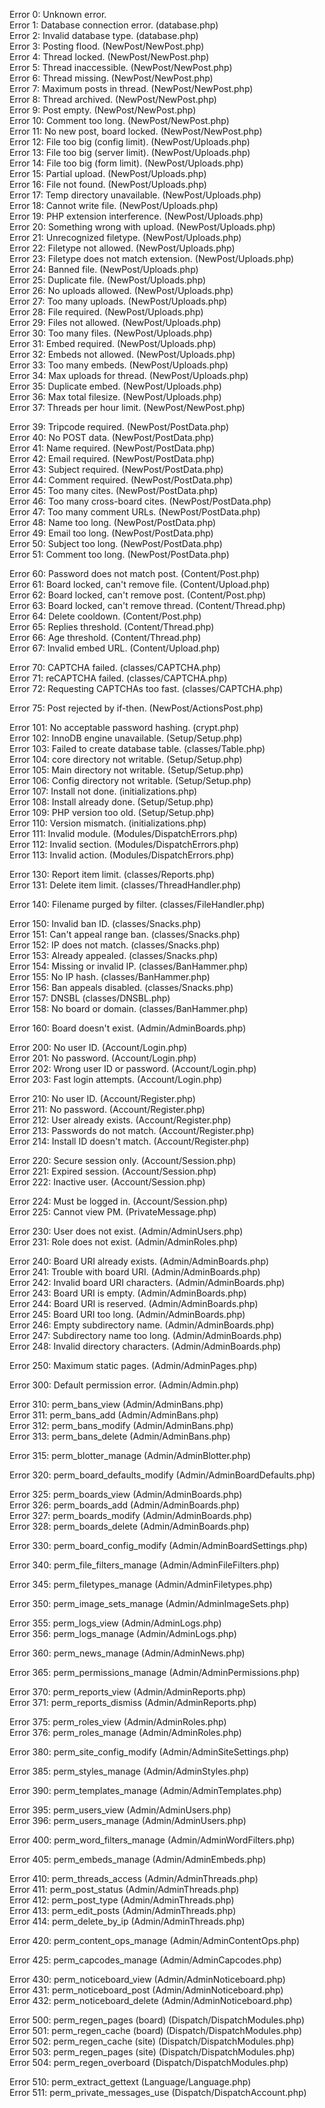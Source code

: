 Error 0: Unknown error.  
Error 1: Database connection error. (database.php)  
Error 2: Invalid database type. (database.php)  
Error 3: Posting flood. (NewPost/NewPost.php)  
Error 4: Thread locked. (NewPost/NewPost.php)  
Error 5: Thread inaccessible. (NewPost/NewPost.php)  
Error 6: Thread missing. (NewPost/NewPost.php)  
Error 7: Maximum posts in thread. (NewPost/NewPost.php)  
Error 8: Thread archived. (NewPost/NewPost.php)  
Error 9: Post empty. (NewPost/NewPost.php)  
Error 10: Comment too long. (NewPost/NewPost.php)  
Error 11: No new post, board locked. (NewPost/NewPost.php)  
Error 12: File too big (config limit). (NewPost/Uploads.php)  
Error 13: File too big (server limit). (NewPost/Uploads.php)  
Error 14: File too big (form limit). (NewPost/Uploads.php)  
Error 15: Partial upload. (NewPost/Uploads.php)  
Error 16: File not found. (NewPost/Uploads.php)  
Error 17: Temp directory unavailable. (NewPost/Uploads.php)  
Error 18: Cannot write file. (NewPost/Uploads.php)  
Error 19: PHP extension interference. (NewPost/Uploads.php)  
Error 20: Something wrong with upload. (NewPost/Uploads.php)  
Error 21: Unrecognized filetype. (NewPost/Uploads.php)  
Error 22: Filetype not allowed. (NewPost/Uploads.php)  
Error 23: Filetype does not match extension. (NewPost/Uploads.php)  
Error 24: Banned file. (NewPost/Uploads.php)  
Error 25: Duplicate file. (NewPost/Uploads.php)  
Error 26: No uploads allowed. (NewPost/Uploads.php)  
Error 27: Too many uploads. (NewPost/Uploads.php)  
Error 28: File required. (NewPost/Uploads.php)  
Error 29: Files not allowed. (NewPost/Uploads.php)  
Error 30: Too many files. (NewPost/Uploads.php)  
Error 31: Embed required. (NewPost/Uploads.php)  
Error 32: Embeds not allowed. (NewPost/Uploads.php)  
Error 33: Too many embeds. (NewPost/Uploads.php)  
Error 34: Max uploads for thread. (NewPost/Uploads.php)  
Error 35: Duplicate embed. (NewPost/Uploads.php)  
Error 36: Max total filesize. (NewPost/Uploads.php)  
Error 37: Threads per hour limit. (NewPost/NewPost.php)  

Error 39: Tripcode required. (NewPost/PostData.php)  
Error 40: No POST data. (NewPost/PostData.php)  
Error 41: Name required. (NewPost/PostData.php)  
Error 42: Email required. (NewPost/PostData.php)  
Error 43: Subject required. (NewPost/PostData.php)  
Error 44: Comment required. (NewPost/PostData.php)  
Error 45: Too many cites. (NewPost/PostData.php)  
Error 46: Too many cross-board cites. (NewPost/PostData.php)  
Error 47: Too many comment URLs. (NewPost/PostData.php)  
Error 48: Name too long. (NewPost/PostData.php)  
Error 49: Email too long. (NewPost/PostData.php)  
Error 50: Subject too long. (NewPost/PostData.php)  
Error 51: Comment too long. (NewPost/PostData.php)  

Error 60: Password does not match post. (Content/Post.php)  
Error 61: Board locked, can't remove file. (Content/Upload.php)  
Error 62: Board locked, can't remove post. (Content/Post.php)  
Error 63: Board locked, can't remove thread. (Content/Thread.php)  
Error 64: Delete cooldown. (Content/Post.php)  
Error 65: Replies threshold. (Content/Thread.php)  
Error 66: Age threshold. (Content/Thread.php)  
Error 67: Invalid embed URL. (Content/Upload.php)  

Error 70: CAPTCHA failed. (classes/CAPTCHA.php)  
Error 71: reCAPTCHA failed. (classes/CAPTCHA.php)  
Error 72: Requesting CAPTCHAs too fast. (classes/CAPTCHA.php)  

Error 75: Post rejected by if-then. (NewPost/ActionsPost.php)  

Error 101: No acceptable password hashing. (crypt.php)  
Error 102: InnoDB engine unavailable. (Setup/Setup.php)  
Error 103: Failed to create database table. (classes/Table.php)  
Error 104: core directory not writable. (Setup/Setup.php)  
Error 105: Main directory not writable. (Setup/Setup.php)  
Error 106: Config directory not writable. (Setup/Setup.php)  
Error 107: Install not done. (initializations.php)  
Error 108: Install already done. (Setup/Setup.php)  
Error 109: PHP version too old. (Setup/Setup.php)   
Error 110: Version mismatch. (initializations.php)    
Error 111: Invalid module. (Modules/DispatchErrors.php)   
Error 112: Invalid section. (Modules/DispatchErrors.php)   
Error 113: Invalid action. (Modules/DispatchErrors.php)   

Error 130: Report item limit. (classes/Reports.php)  
Error 131: Delete item limit. (classes/ThreadHandler.php)  

Error 140: Filename purged by filter. (classes/FileHandler.php)  

Error 150: Invalid ban ID. (classes/Snacks.php)  
Error 151: Can't appeal range ban. (classes/Snacks.php)  
Error 152: IP does not match. (classes/Snacks.php)  
Error 153: Already appealed. (classes/Snacks.php)  
Error 154: Missing or invalid IP. (classes/BanHammer.php)  
Error 155: No IP hash. (classes/BanHammer.php)  
Error 156: Ban appeals disabled. (classes/Snacks.php)  
Error 157: DNSBL (classes/DNSBL.php)  
Error 158: No board or domain. (classes/BanHammer.php)  

Error 160: Board doesn't exist. (Admin/AdminBoards.php) 

Error 200: No user ID. (Account/Login.php)  
Error 201: No password. (Account/Login.php)  
Error 202: Wrong user ID or password. (Account/Login.php)  
Error 203: Fast login attempts. (Account/Login.php)  

Error 210: No user ID. (Account/Register.php)  
Error 211: No password. (Account/Register.php)  
Error 212: User already exists. (Account/Register.php)  
Error 213: Passwords do not match. (Account/Register.php)  
Error 214: Install ID doesn't match. (Account/Register.php)  

Error 220: Secure session only. (Account/Session.php)  
Error 221: Expired session. (Account/Session.php)  
Error 222: Inactive user. (Account/Session.php)  

Error 224: Must be logged in. (Account/Session.php)  
Error 225: Cannot view PM. (PrivateMessage.php)  

Error 230: User does not exist. (Admin/AdminUsers.php)  
Error 231: Role does not exist. (Admin/AdminRoles.php)  

Error 240: Board URI already exists. (Admin/AdminBoards.php)  
Error 241: Trouble with board URI. (Admin/AdminBoards.php)  
Error 242: Invalid board URI characters. (Admin/AdminBoards.php)  
Error 243: Board URI is empty. (Admin/AdminBoards.php)  
Error 244: Board URI is reserved. (Admin/AdminBoards.php)  
Error 245: Board URI too long. (Admin/AdminBoards.php)  
Error 246: Empty subdirectory name. (Admin/AdminBoards.php)  
Error 247: Subdirectory name too long. (Admin/AdminBoards.php)  
Error 248: Invalid directory characters. (Admin/AdminBoards.php)  

Error 250: Maximum static pages. (Admin/AdminPages.php)  

Error 300: Default permission error. (Admin/Admin.php)  

Error 310: perm_bans_view (Admin/AdminBans.php)  
Error 311: perm_bans_add (Admin/AdminBans.php)   
Error 312: perm_bans_modify (Admin/AdminBans.php)   
Error 313: perm_bans_delete (Admin/AdminBans.php)   

Error 315: perm_blotter_manage (Admin/AdminBlotter.php)   

Error 320: perm_board_defaults_modify (Admin/AdminBoardDefaults.php)  

Error 325: perm_boards_view (Admin/AdminBoards.php)  
Error 326: perm_boards_add (Admin/AdminBoards.php)   
Error 327: perm_boards_modify (Admin/AdminBoards.php)   
Error 328: perm_boards_delete (Admin/AdminBoards.php)   

Error 330: perm_board_config_modify (Admin/AdminBoardSettings.php)   

Error 340: perm_file_filters_manage (Admin/AdminFileFilters.php)  

Error 345: perm_filetypes_manage (Admin/AdminFiletypes.php)  

Error 350: perm_image_sets_manage (Admin/AdminImageSets.php)  

Error 355: perm_logs_view (Admin/AdminLogs.php)  
Error 356: perm_logs_manage (Admin/AdminLogs.php)  

Error 360: perm_news_manage (Admin/AdminNews.php)  

Error 365: perm_permissions_manage (Admin/AdminPermissions.php)  

Error 370: perm_reports_view (Admin/AdminReports.php)  
Error 371: perm_reports_dismiss (Admin/AdminReports.php)  

Error 375: perm_roles_view (Admin/AdminRoles.php)  
Error 376: perm_roles_manage (Admin/AdminRoles.php)  

Error 380: perm_site_config_modify (Admin/AdminSiteSettings.php)  

Error 385: perm_styles_manage (Admin/AdminStyles.php)  

Error 390: perm_templates_manage (Admin/AdminTemplates.php)  

Error 395: perm_users_view (Admin/AdminUsers.php)  
Error 396: perm_users_manage (Admin/AdminUsers.php)  

Error 400: perm_word_filters_manage (Admin/AdminWordFilters.php)  

Error 405: perm_embeds_manage (Admin/AdminEmbeds.php)  

Error 410: perm_threads_access (Admin/AdminThreads.php)  
Error 411: perm_post_status (Admin/AdminThreads.php)  
Error 412: perm_post_type (Admin/AdminThreads.php)  
Error 413: perm_edit_posts (Admin/AdminThreads.php)  
Error 414: perm_delete_by_ip (Admin/AdminThreads.php)  

Error 420: perm_content_ops_manage (Admin/AdminContentOps.php)  

Error 425: perm_capcodes_manage (Admin/AdminCapcodes.php)  

Error 430: perm_noticeboard_view (Admin/AdminNoticeboard.php)  
Error 431: perm_noticeboard_post (Admin/AdminNoticeboard.php)  
Error 432: perm_noticeboard_delete (Admin/AdminNoticeboard.php)  

Error 500: perm_regen_pages (board) (Dispatch/DispatchModules.php)  
Error 501: perm_regen_cache (board) (Dispatch/DispatchModules.php)  
Error 502: perm_regen_cache (site) (Dispatch/DispatchModules.php)  
Error 503: perm_regen_pages (site) (Dispatch/DispatchModules.php)  
Error 504: perm_regen_overboard (Dispatch/DispatchModules.php)  

Error 510: perm_extract_gettext (Language/Language.php)  
Error 511: perm_private_messages_use (Dispatch/DispatchAccount.php) 
